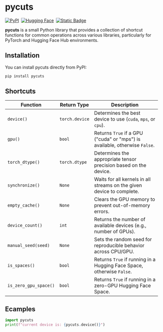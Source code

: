 # pycuts

<div style="display: flex; gap: 7px;">
  <a href="https://pypi.org/project/pycuts/" target="_blank"><img alt="PyPI" src="https://img.shields.io/pypi/v/pycuts"></a>
  <a href="https://huggingface.co/spaces/dwancin/" target="_blank"><img alt="Hugging Face" src="https://img.shields.io/badge/%F0%9F%A4%97%20HuggingFace-%23097EFF?style=flat&logoColor=black"></a>
  <a href="https://github.com/dwancin/pycuts" target="_blank"><img alt="Static Badge" src="https://img.shields.io/badge/Repository-white?logo=github&logoColor=black"></a>
</div>

**pycuts** is a small Python library that provides a collection of shortcut functions for common operations across various libraries, particularly for PyTorch and Hugging Face Hub environments.

## Installation

You can install pycuts directly from PyPI:

```bash
pip install pycuts
```

## Shortcuts

| **Function**          | **Return Type**       | **Description**                                                        |
|-----------------------|-----------------------|------------------------------------------------------------------------|
| `device()`            | `torch.device`        | Determines the best device to use (`cuda`, `mps`, or `cpu`).            |
| `gpu()`               | `bool`                | Returns `True` if a GPU ("cuda" or "mps") is available, otherwise `False`. |
| `torch_dtype()`       | `torch.dtype`         | Determines the appropriate tensor precision based on the device.        |
| `synchronize()`       | `None`                | Waits for all kernels in all streams on the given device to complete.   |
| `empty_cache()`       | `None`                | Clears the GPU memory to prevent out-of-memory errors.                  |
| `device_count()`      | `int`                 | Returns the number of available devices (e.g., number of GPUs).         |
| `manual_seed(seed)`   | `None`                | Sets the random seed for reproducible behavior across CPU/GPU.          |
| `is_spaces()`         | `bool`                | Returns `True` if running in a Hugging Face Space, otherwise `False`.   |
| `is_zero_gpu_space()` | `bool`                | Returns `True` if running in a zero-GPU Hugging Face Space.             |

## Ecamples

```python
import pycuts
print(f"current device is: {pycuts.device()}")
```

